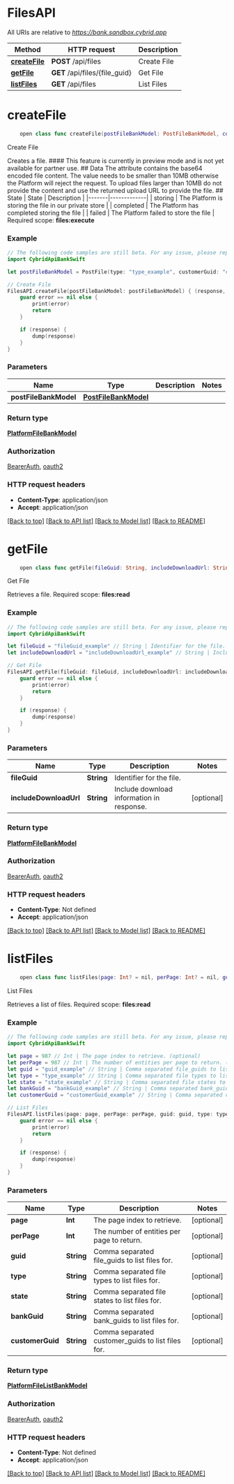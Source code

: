 # FilesAPI

All URIs are relative to *https://bank.sandbox.cybrid.app*

Method | HTTP request | Description
------------- | ------------- | -------------
[**createFile**](FilesAPI.md#createfile) | **POST** /api/files | Create File
[**getFile**](FilesAPI.md#getfile) | **GET** /api/files/{file_guid} | Get File
[**listFiles**](FilesAPI.md#listfiles) | **GET** /api/files | List Files


# **createFile**
```swift
    open class func createFile(postFileBankModel: PostFileBankModel, completion: @escaping (_ data: PlatformFileBankModel?, _ error: Error?) -> Void)
```

Create File

Creates a file.  #### This feature is currently in preview mode and is not yet available for partner use.  ## Data  The attribute contains the base64 encoded file content. The value needs to be smaller than 10MB otherwise the Platform will reject the request. To upload files larger than 10MB do not provide the content and use the returned upload URL to provide the file.  ## State  | State | Description | |-------|-------------| | storing | The Platform is storing the file in our private store | | completed | The Platform has completed storing the file | | failed | The Platform failed to store the file |    Required scope: **files:execute**

### Example
```swift
// The following code samples are still beta. For any issue, please report via http://github.com/OpenAPITools/openapi-generator/issues/new
import CybridApiBankSwift

let postFileBankModel = PostFile(type: "type_example", customerGuid: "customerGuid_example", filename: "filename_example", contentType: "contentType_example", data: "data_example") // PostFileBankModel | 

// Create File
FilesAPI.createFile(postFileBankModel: postFileBankModel) { (response, error) in
    guard error == nil else {
        print(error)
        return
    }

    if (response) {
        dump(response)
    }
}
```

### Parameters

Name | Type | Description  | Notes
------------- | ------------- | ------------- | -------------
 **postFileBankModel** | [**PostFileBankModel**](PostFileBankModel.md) |  | 

### Return type

[**PlatformFileBankModel**](PlatformFileBankModel.md)

### Authorization

[BearerAuth](../README.md#BearerAuth), [oauth2](../README.md#oauth2)

### HTTP request headers

 - **Content-Type**: application/json
 - **Accept**: application/json

[[Back to top]](#) [[Back to API list]](../README.md#documentation-for-api-endpoints) [[Back to Model list]](../README.md#documentation-for-models) [[Back to README]](../README.md)

# **getFile**
```swift
    open class func getFile(fileGuid: String, includeDownloadUrl: String? = nil, completion: @escaping (_ data: PlatformFileBankModel?, _ error: Error?) -> Void)
```

Get File

Retrieves a file.  Required scope: **files:read**

### Example
```swift
// The following code samples are still beta. For any issue, please report via http://github.com/OpenAPITools/openapi-generator/issues/new
import CybridApiBankSwift

let fileGuid = "fileGuid_example" // String | Identifier for the file.
let includeDownloadUrl = "includeDownloadUrl_example" // String | Include download information in response. (optional)

// Get File
FilesAPI.getFile(fileGuid: fileGuid, includeDownloadUrl: includeDownloadUrl) { (response, error) in
    guard error == nil else {
        print(error)
        return
    }

    if (response) {
        dump(response)
    }
}
```

### Parameters

Name | Type | Description  | Notes
------------- | ------------- | ------------- | -------------
 **fileGuid** | **String** | Identifier for the file. | 
 **includeDownloadUrl** | **String** | Include download information in response. | [optional] 

### Return type

[**PlatformFileBankModel**](PlatformFileBankModel.md)

### Authorization

[BearerAuth](../README.md#BearerAuth), [oauth2](../README.md#oauth2)

### HTTP request headers

 - **Content-Type**: Not defined
 - **Accept**: application/json

[[Back to top]](#) [[Back to API list]](../README.md#documentation-for-api-endpoints) [[Back to Model list]](../README.md#documentation-for-models) [[Back to README]](../README.md)

# **listFiles**
```swift
    open class func listFiles(page: Int? = nil, perPage: Int? = nil, guid: String? = nil, type: String? = nil, state: String? = nil, bankGuid: String? = nil, customerGuid: String? = nil, completion: @escaping (_ data: PlatformFileListBankModel?, _ error: Error?) -> Void)
```

List Files

Retrieves a list of files.  Required scope: **files:read**

### Example
```swift
// The following code samples are still beta. For any issue, please report via http://github.com/OpenAPITools/openapi-generator/issues/new
import CybridApiBankSwift

let page = 987 // Int | The page index to retrieve. (optional)
let perPage = 987 // Int | The number of entities per page to return. (optional)
let guid = "guid_example" // String | Comma separated file_guids to list files for. (optional)
let type = "type_example" // String | Comma separated file types to list files for. (optional)
let state = "state_example" // String | Comma separated file states to list files for. (optional)
let bankGuid = "bankGuid_example" // String | Comma separated bank_guids to list files for. (optional)
let customerGuid = "customerGuid_example" // String | Comma separated customer_guids to list files for. (optional)

// List Files
FilesAPI.listFiles(page: page, perPage: perPage, guid: guid, type: type, state: state, bankGuid: bankGuid, customerGuid: customerGuid) { (response, error) in
    guard error == nil else {
        print(error)
        return
    }

    if (response) {
        dump(response)
    }
}
```

### Parameters

Name | Type | Description  | Notes
------------- | ------------- | ------------- | -------------
 **page** | **Int** | The page index to retrieve. | [optional] 
 **perPage** | **Int** | The number of entities per page to return. | [optional] 
 **guid** | **String** | Comma separated file_guids to list files for. | [optional] 
 **type** | **String** | Comma separated file types to list files for. | [optional] 
 **state** | **String** | Comma separated file states to list files for. | [optional] 
 **bankGuid** | **String** | Comma separated bank_guids to list files for. | [optional] 
 **customerGuid** | **String** | Comma separated customer_guids to list files for. | [optional] 

### Return type

[**PlatformFileListBankModel**](PlatformFileListBankModel.md)

### Authorization

[BearerAuth](../README.md#BearerAuth), [oauth2](../README.md#oauth2)

### HTTP request headers

 - **Content-Type**: Not defined
 - **Accept**: application/json

[[Back to top]](#) [[Back to API list]](../README.md#documentation-for-api-endpoints) [[Back to Model list]](../README.md#documentation-for-models) [[Back to README]](../README.md)

